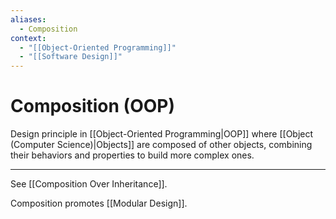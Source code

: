 ```yaml
---
aliases:
  - Composition
context:
  - "[[Object-Oriented Programming]]"
  - "[[Software Design]]"
---
```


# Composition (OOP)

Design principle in [[Object-Oriented Programming|OOP]] where [[Object (Computer Science)|Objects]] are composed of other objects, combining their behaviors and properties to build more complex ones.

---

See [[Composition Over Inheritance]].

Composition promotes [[Modular Design]].
